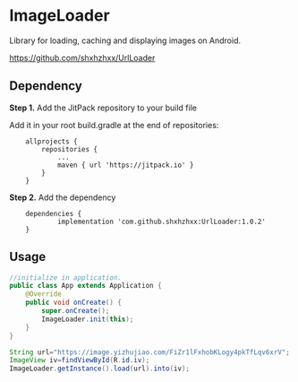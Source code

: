 # ImageLoader
Library for loading, caching and displaying images on Android.

https://github.com/shxhzhxx/UrlLoader



## Dependency

**Step 1.** Add the JitPack repository to your build file

Add it in your root build.gradle at the end of repositories:

```
	allprojects {
		repositories {
			...
			maven { url 'https://jitpack.io' }
		}
	}
```

**Step 2.** Add the dependency

```
	dependencies {
	        implementation 'com.github.shxhzhxx:UrlLoader:1.0.2'
	}
```



## Usage

```java
//initialize in application.
public class App extends Application {
    @Override
    public void onCreate() {
        super.onCreate();
        ImageLoader.init(this);
    }
}
```

```java
String url="https://image.yizhujiao.com/FiZr1lFxhobKLogy4pkTfLqv6xrV";
ImageView iv=findViewById(R.id.iv);
ImageLoader.getInstance().load(url).into(iv);
```

